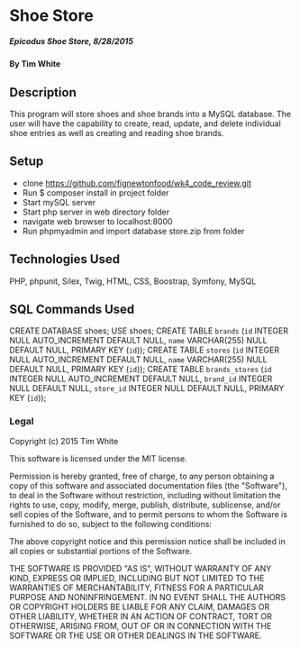 
# Shoe Store

##### Epicodus Shoe Store, 8/28/2015

#### By Tim White

## Description

This program will store shoes and shoe brands into a MySQL database. The user will have the capability to create, read, update, and delete individual shoe entries as well as creating and reading shoe brands.

## Setup

- clone https://github.com/fignewtonfood/wk4_code_review.git
- Run $ composer install in project folder
- Start mySQL server
- Start php server in web directory folder
- navigate web browser to localhost:8000
- Run phpmyadmin and import database store.zip from folder


## Technologies Used

PHP, phpunit, Silex, Twig, HTML, CSS, Boostrap, Symfony, MySQL

## SQL Commands Used
CREATE DATABASE shoes;
USE shoes;
CREATE TABLE `brands` (`id` INTEGER NULL AUTO_INCREMENT DEFAULT NULL, `name` VARCHAR(255) NULL DEFAULT NULL, PRIMARY KEY (`id`));
CREATE TABLE `stores` (`id` INTEGER NULL AUTO_INCREMENT DEFAULT NULL, `name` VARCHAR(255) NULL DEFAULT NULL, PRIMARY KEY (`id`));
CREATE TABLE `brands_stores` (`id` INTEGER NULL AUTO_INCREMENT DEFAULT NULL, `brand_id` INTEGER NULL DEFAULT NULL, `store_id` INTEGER NULL DEFAULT NULL, PRIMARY KEY (`id`));

### Legal


Copyright (c) 2015 Tim White

This software is licensed under the MIT license.

Permission is hereby granted, free of charge, to any person obtaining a copy of this software and associated documentation files (the "Software"), to deal in the Software without restriction, including without limitation the rights to use, copy, modify, merge, publish, distribute, sublicense, and/or sell
copies of the Software, and to permit persons to whom the Software is furnished to do so, subject to the following conditions:

The above copyright notice and this permission notice shall be included in all copies or substantial portions of the Software.

THE SOFTWARE IS PROVIDED "AS IS", WITHOUT WARRANTY OF ANY KIND, EXPRESS OR IMPLIED, INCLUDING BUT NOT LIMITED TO THE WARRANTIES OF MERCHANTABILITY,
FITNESS FOR A PARTICULAR PURPOSE AND NONINFRINGEMENT. IN NO EVENT SHALL THE AUTHORS OR COPYRIGHT HOLDERS BE LIABLE FOR ANY CLAIM, DAMAGES OR OTHER
LIABILITY, WHETHER IN AN ACTION OF CONTRACT, TORT OR OTHERWISE, ARISING FROM, OUT OF OR IN CONNECTION WITH THE SOFTWARE OR THE USE OR OTHER DEALINGS IN
THE SOFTWARE.
